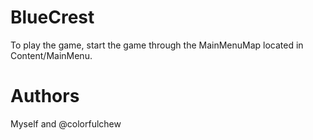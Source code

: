 # BlueCrest

To play the game, start the game through the MainMenuMap located in Content/MainMenu.

# Authors

Myself and @colorfulchew
